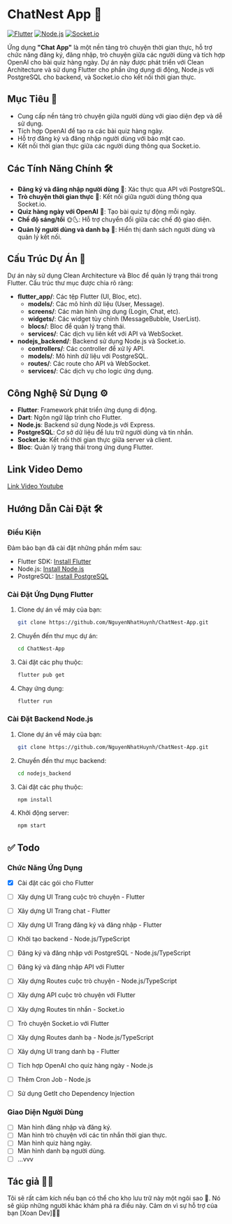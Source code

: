 # ChatNest App 💬
[![Flutter](https://img.shields.io/badge/Flutter-Framework-blue)](https://flutter.dev/) [![Node.js](https://img.shields.io/badge/Node.js-Backend-green)](https://nodejs.org/) [![Socket.io](https://img.shields.io/badge/Socket.io-Realtime-red)](https://socket.io/)

Ứng dụng **"Chat App"** là một nền tảng trò chuyện thời gian thực, hỗ trợ chức năng đăng ký, đăng nhập, trò chuyện giữa các người dùng và tích hợp OpenAI cho bài quiz hàng ngày. Dự án này được phát triển với Clean Architecture và sử dụng Flutter cho phần ứng dụng di động, Node.js với PostgreSQL cho backend, và Socket.io cho kết nối thời gian thực.

## Mục Tiêu 🎯
- Cung cấp nền tảng trò chuyện giữa người dùng với giao diện đẹp và dễ sử dụng.
- Tích hợp OpenAI để tạo ra các bài quiz hàng ngày.
- Hỗ trợ đăng ký và đăng nhập người dùng với bảo mật cao.
- Kết nối thời gian thực giữa các người dùng thông qua Socket.io.

## Các Tính Năng Chính 🛠️
- **Đăng ký và đăng nhập người dùng** 🔐: Xác thực qua API với PostgreSQL.
- **Trò chuyện thời gian thực** 💬: Kết nối giữa người dùng thông qua Socket.io.
- **Quiz hàng ngày với OpenAI** 🤖: Tạo bài quiz tự động mỗi ngày.
- **Chế độ sáng/tối** 🌞🌜: Hỗ trợ chuyển đổi giữa các chế độ giao diện.
- **Quản lý người dùng và danh bạ** 📱: Hiển thị danh sách người dùng và quản lý kết nối.

## Cấu Trúc Dự Án 📁
Dự án này sử dụng Clean Architecture và Bloc để quản lý trạng thái trong Flutter. Cấu trúc thư mục được chia rõ ràng:
- **flutter_app/**: Các tệp Flutter (UI, Bloc, etc).
  - **models/**: Các mô hình dữ liệu (User, Message).
  - **screens/**: Các màn hình ứng dụng (Login, Chat, etc).
  - **widgets/**: Các widget tùy chỉnh (MessageBubble, UserList).
  - **blocs/**: Bloc để quản lý trạng thái.
  - **services/**: Các dịch vụ liên kết với API và WebSocket.
- **nodejs_backend/**: Backend sử dụng Node.js và Socket.io.
  - **controllers/**: Các controller để xử lý API.
  - **models/**: Mô hình dữ liệu với PostgreSQL.
  - **routes/**: Các route cho API và WebSocket.
  - **services/**: Các dịch vụ cho logic ứng dụng.

## Công Nghệ Sử Dụng ⚙️
- **Flutter**: Framework phát triển ứng dụng di động.
- **Dart**: Ngôn ngữ lập trình cho Flutter.
- **Node.js**: Backend sử dụng Node.js với Express.
- **PostgreSQL**: Cơ sở dữ liệu để lưu trữ người dùng và tin nhắn.
- **Socket.io**: Kết nối thời gian thực giữa server và client.
- **Bloc**: Quản lý trạng thái trong ứng dụng Flutter.

## Link Video Demo
[Link Video Youtube](#)

## Hướng Dẫn Cài Đặt 🛠️
### Điều Kiện
Đảm bảo bạn đã cài đặt những phần mềm sau:
- Flutter SDK: [Install Flutter](https://flutter.dev/docs/get-started/install)
- Node.js: [Install Node.js](https://nodejs.org/)
- PostgreSQL: [Install PostgreSQL](https://www.postgresql.org/)

### Cài Đặt Ứng Dụng Flutter
1. Clone dự án về máy của bạn:
   ```bash
   git clone https://github.com/NguyenNhatHuynh/ChatNest-App.git

2. Chuyển đến thư mục dự án:
   ```bash
   cd ChatNest-App

3. Cài đặt các phụ thuộc:
   ```bash
   flutter pub get

4. Chạy ứng dụng:
   ```bash
   flutter run


### Cài Đặt Backend Node.js

1. Clone dự án về máy của bạn:
   ```bash
   git clone https://github.com/NguyenNhatHuynh/ChatNest-App.git

2. Chuyển đến thư mục backend:
   ```bash
   cd nodejs_backend

3. Cài đặt các phụ thuộc:
   ```bash
   npm install

4. Khởi động server:
   ```bash
   npm start

## ✅ Todo
### Chức Năng Ứng Dụng
- [x] Cài đặt các gói cho Flutter
- [ ] Xây dựng UI Trang cuộc trò chuyện - Flutter
- [ ] Xây dựng UI Trang chat - Flutter
- [ ] Xây dựng UI Trang đăng ký và đăng nhập - Flutter
- [ ] Khởi tạo backend - Node.js/TypeScript
- [ ] Đăng ký và đăng nhập với PostgreSQL - Node.js/TypeScript
- [ ] Đăng ký và đăng nhập API với Flutter
- [ ] Xây dựng Routes cuộc trò chuyện - Node.js/TypeScript
- [ ] Xây dựng API cuộc trò chuyện với Flutter
- [ ] Xây dựng Routes tin nhắn - Socket.io 
- [ ] Trò chuyện Socket.io với Flutter
- [ ] Xây dựng Routes danh bạ - Node.js/TypeScript
- [ ] Xây dựng UI trang danh bạ - Flutter
- [ ] Tích hợp OpenAI cho quiz hàng ngày - Node.js
- [ ] Thêm Cron Job - Node.js
- [ ] Sử dụng GetIt cho Dependency Injection


### Giao Diện Người Dùng
- [ ] Màn hình đăng nhập và đăng ký.
- [ ] Màn hình trò chuyện với các tin nhắn thời gian thực.
- [ ] Màn hình quiz hàng ngày.
- [ ] Màn hình danh bạ người dùng.
- [ ] ...vvv

## Tác giả 👨‍💻
Tôi sẽ rất cảm kích nếu bạn có thể cho kho lưu trữ này một ngôi sao 🌟. Nó sẽ giúp những người khác khám phá ra điều này. Cảm ơn vì sự hỗ trợ của bạn [Xoan Dev]👨‍💻
